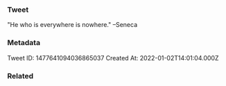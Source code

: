 ### Tweet
"He who is everywhere is nowhere." –Seneca

### Metadata
Tweet ID: 1477641094036865037
Created At: 2022-01-02T14:01:04.000Z

### Related

